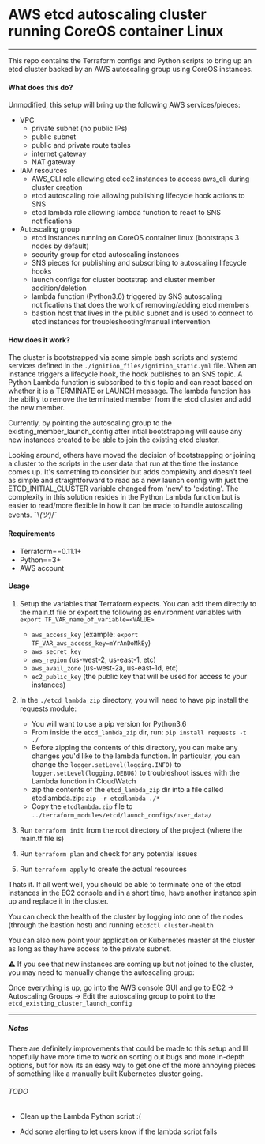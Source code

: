 # AWS etcd autoscaling cluster running CoreOS container Linux
---
This repo contains the Terraform configs and Python scripts to bring up an etcd cluster backed by an AWS autoscaling group using CoreOS instances. 

#### What does this do?

Unmodified, this setup will bring up the following AWS services/pieces:

* VPC
  * private subnet (no public IPs)
  * public subnet 
  * public and private route tables
  * internet gateway
  * NAT gateway
* IAM resources
  * AWS_CLI role allowing etcd ec2 instances to access aws_cli during cluster creation
  * etcd autoscaling role allowing publishing lifecycle hook actions to SNS
  * etcd lambda role allowing lambda function to react to SNS notifications
* Autoscaling group
  * etcd instances running on CoreOS container linux (bootstraps 3 nodes by default)
  * security group for etcd autoscaling instances
  * SNS pieces for publishing and subscribing to autoscaling lifecycle hooks
  * launch configs for cluster bootstrap and cluster member addition/deletion
  * lambda function (Python3.6) triggered by SNS autoscaling notifications that does the work of removing/adding etcd members
  * bastion host that lives in the public subnet and is used to connect to etcd instances for troubleshooting/manual intervention

#### How does it work?

The cluster is bootstrapped via some simple bash scripts and systemd services defined in the `./ignition_files/ignition_static.yml` file. When an instance triggers a lifecycle hook, the hook publishes to an SNS topic. A Python Lambda function is subscribed to this topic and can react based on whether it is a TERMINATE or LAUNCH message. The lambda function has the ability to remove the terminated member from the etcd cluster and add the new member. 

Currently, by pointing the autoscaling group to the existing_member_launch_config after intial bootstrapping will cause any new instances created to be able to join the existing etcd cluster. 

Looking around, others have moved the decision of bootstrapping or joining a cluster to the scripts in the user data that run at the time the instance comes up. It's something to consider but adds complexity and doesn't feel as simple and straightforward to read as a new launch config with just the ETCD_INITIAL_CLUSTER variable changed from 'new' to 'existing'. The complexity in this solution resides in the Python Lambda function but is easier to read/more flexible in how it can be made to handle autoscaling events. ¯\\_(ツ)_/¯

#### Requirements

* Terraform==0.11.1+
* Python==3+
* AWS account

#### Usage

1) Setup the variables that Terraform expects. You can add them directly to the main.tf file or export the following as environment variables with ```export TF_VAR_name_of_variable=<VALUE>```
    * `aws_access_key` (example: `export TF_VAR_aws_access_key=mYrAnDoMkEy`)
    * `aws_secret_key`
    * `aws_region` (us-west-2, us-east-1, etc)
    * `aws_avail_zone` (us-west-2a, us-east-1d, etc)
    * `ec2_public_key` (the public key that will be used for access to your instances)
    
2) In the `./etcd_lambda_zip` directory, you will need to have pip install the requests module:
    * You will want to use a pip version for Python3.6
    * From inside the `etcd_lambda_zip` dir, run: ```pip install requests -t ./```
    * Before zipping the contents of this directory, you can make any changes you'd like to the lambda function. In particular, you can change the `logger.setLevel(logging.INFO)` to `logger.setLevel(logging.DEBUG)` to troubleshoot issues with the Lambda function in CloudWatch
    * zip the contents of the `etcd_lambda_zip` dir into a file called etcdlambda.zip: `zip -r etcdlambda ./*`
    * Copy the `etcdlambda.zip` file to `../terraform_modules/etcd/launch_configs/user_data/`
    
3) Run ```terraform init``` from the root directory of the project (where the main.tf file is)

4) Run ```terraform plan``` and check for any potential issues

5) Run ```terraform apply``` to create the actual resources

Thats it. If all went well, you should be able to terminate one of the etcd instances in the EC2 console and in a short time, have another instance spin up and replace it in the cluster.

You can check the health of the cluster by logging into one of the nodes (through the bastion host) and running `etcdctl cluster-health`

You can also now point your application or Kubernetes master at the cluster as long as they have access to the private subnet.

:warning:
If you see that new instances are coming up but not joined to the cluster, you may need to manually change the autoscaling group:

Once everything is up, go into the AWS console GUI and go to EC2 -> Autoscaling Groups -> Edit the autoscaling group to point to the `etcd_existing_cluster_launch_config`

---

##### Notes

There are definitely improvements that could be made to this setup and Ill hopefully have more time to work on sorting out bugs and more in-depth options, but for now its an easy way to get one of the more annoying pieces of something like a manually built Kubernetes cluster going.

###### TODO
- Clean up the Lambda Python script :(

- Add some alerting to let users know if the lambda script fails
